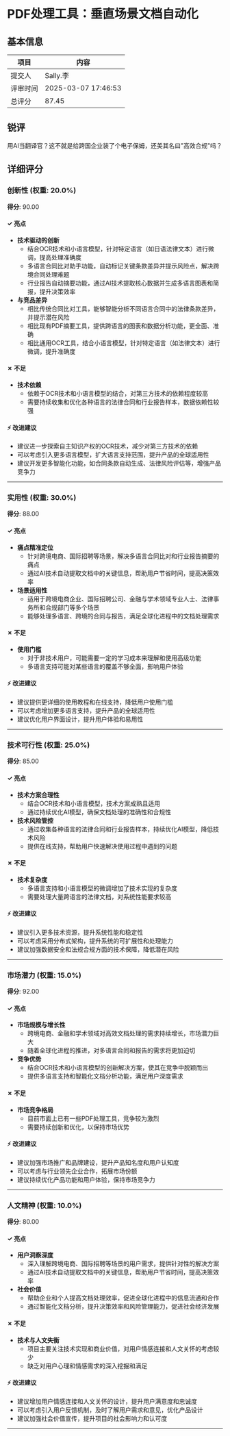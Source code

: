 # PDF处理工具：垂直场景文档自动化

## 基本信息

| 项目 | 内容 |
|------|------|
| 提交人 | Sally.李 |
| 评审时间 | 2025-03-07 17:46:53 |
| 总评分 | 87.45 |

## 锐评

用AI当翻译官？这不就是给跨国企业装了个电子保姆，还美其名曰"高效合规"吗？

## 详细评分

### 创新性 (权重: 20.0%)

**得分**: 90.00

#### ✓ 亮点

* **技术驱动的创新**
  * 结合OCR技术和小语言模型，针对特定语言（如日语法律文本）进行微调，提高处理准确度
  * 多语言合同比对助手功能，自动标记关键条款差异并提示风险点，解决跨境合同处理难题
  * 行业报告自动摘要功能，通过AI技术提取核心数据并生成多语言图表和简报，提升决策效率
* **与竞品差异**
  * 相比传统合同比对工具，能够智能分析不同语言合同中的法律条款差异，并提示潜在风险
  * 相比现有PDF摘要工具，提供跨语言的图表和数据分析功能，更全面、准确
  * 相比通用OCR工具，结合小语言模型，针对特定语言（如法律文本）进行微调，提升准确度

#### ✗ 不足

* **技术依赖**
  * 依赖于OCR技术和小语言模型的结合，对第三方技术的依赖程度较高
  * 需要持续收集和优化各种语言的法律合同和行业报告样本，数据依赖性较强

#### ⚡ 改进建议

* 建议进一步探索自主知识产权的OCR技术，减少对第三方技术的依赖
* 可以考虑引入更多语言模型，扩大语言支持范围，提升产品的全球适用性
* 建议开发更多智能化功能，如合同条款自动生成、法律风险评估等，增强产品竞争力

---

### 实用性 (权重: 30.0%)

**得分**: 88.00

#### ✓ 亮点

* **痛点精准定位**
  * 针对跨境电商、国际招聘等场景，解决多语言合同比对和行业报告摘要的痛点
  * 通过AI技术自动提取文档中的关键信息，帮助用户节省时间，提高决策效率
* **场景适用性**
  * 适用于跨境电商企业、国际招聘公司、金融与学术领域专业人士、法律事务所和合规部门等多个场景
  * 能够处理多语言、跨境的合同与报告，满足全球化进程中的文档处理需求

#### ✗ 不足

* **使用门槛**
  * 对于非技术用户，可能需要一定的学习成本来理解和使用高级功能
  * 多语言支持可能对某些语言的覆盖不够全面，影响用户体验

#### ⚡ 改进建议

* 建议提供更详细的使用教程和在线支持，降低用户使用门槛
* 可以考虑增加更多语言支持，提升产品的全球适用性
* 建议优化用户界面设计，提升用户体验和易用性

---

### 技术可行性 (权重: 25.0%)

**得分**: 85.00

#### ✓ 亮点

* **技术方案合理性**
  * 结合OCR技术和小语言模型，技术方案成熟且适用
  * 通过持续优化AI模型，确保文档处理的准确性和合规性
* **技术风险管控**
  * 通过收集各种语言的法律合同和行业报告样本，持续优化AI模型，降低技术风险
  * 提供在线支持，帮助用户快速解决使用过程中遇到的问题

#### ✗ 不足

* **技术复杂度**
  * 多语言支持和小语言模型的微调增加了技术实现的复杂度
  * 需要处理大量跨语言的法律文档，对系统性能要求较高

#### ⚡ 改进建议

* 建议引入更多技术资源，提升系统性能和稳定性
* 可以考虑采用分布式架构，提升系统的可扩展性和处理能力
* 建议加强数据安全和法规合规方面的技术保障，降低潜在风险

---

### 市场潜力 (权重: 15.0%)

**得分**: 92.00

#### ✓ 亮点

* **市场规模与增长性**
  * 跨境电商、金融和学术领域对高效文档处理的需求持续增长，市场潜力巨大
  * 随着全球化进程的推进，对多语言合同和报告的需求将更加迫切
* **竞争优势**
  * 结合OCR技术和小语言模型的创新解决方案，使其在竞争中脱颖而出
  * 提供多语言支持和智能化文档分析功能，满足用户深度需求

#### ✗ 不足

* **市场竞争格局**
  * 目前市面上已有一些PDF处理工具，竞争较为激烈
  * 需要持续创新和优化，以保持市场优势

#### ⚡ 改进建议

* 建议加强市场推广和品牌建设，提升产品知名度和用户认知度
* 可以考虑与行业领先企业合作，拓展市场份额
* 建议持续优化产品功能和用户体验，保持市场竞争力

---

### 人文精神 (权重: 10.0%)

**得分**: 80.00

#### ✓ 亮点

* **用户洞察深度**
  * 深入理解跨境电商、国际招聘等场景的用户需求，提供针对性的解决方案
  * 通过AI技术自动提取文档中的关键信息，帮助用户节省时间，提高决策效率
* **社会价值**
  * 帮助企业和个人提高文档处理效率，促进全球化进程中的信息流通和合作
  * 通过智能化文档分析，提升决策效率和风险管理能力，促进社会经济发展

#### ✗ 不足

* **技术与人文失衡**
  * 项目主要关注技术实现和商业价值，对用户情感连接和人文关怀的考虑较少
  * 缺乏对用户心理和情感需求的深入挖掘和满足

#### ⚡ 改进建议

* 建议增加用户情感连接和人文关怀的设计，提升用户满意度和忠诚度
* 可以考虑引入用户反馈机制，及时了解用户需求和意见，优化产品设计
* 建议加强社会价值宣传，提升项目的社会影响力和认可度

---

